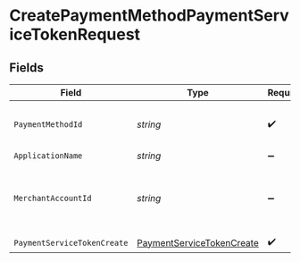 # CreatePaymentMethodPaymentServiceTokenRequest


## Fields

| Field                                                                             | Type                                                                              | Required                                                                          | Description                                                                       | Example                                                                           |
| --------------------------------------------------------------------------------- | --------------------------------------------------------------------------------- | --------------------------------------------------------------------------------- | --------------------------------------------------------------------------------- | --------------------------------------------------------------------------------- |
| `PaymentMethodId`                                                                 | *string*                                                                          | :heavy_check_mark:                                                                | The ID of the payment method                                                      | ef9496d8-53a5-4aad-8ca2-00eb68334389                                              |
| `ApplicationName`                                                                 | *string*                                                                          | :heavy_minus_sign:                                                                | N/A                                                                               |                                                                                   |
| `MerchantAccountId`                                                               | *string*                                                                          | :heavy_minus_sign:                                                                | The ID of the merchant account to use for this request.                           | default                                                                           |
| `PaymentServiceTokenCreate`                                                       | [PaymentServiceTokenCreate](../../Models/Components/PaymentServiceTokenCreate.md) | :heavy_check_mark:                                                                | N/A                                                                               |                                                                                   |
